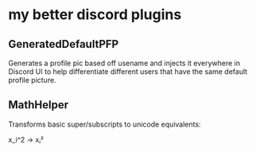 # my better discord plugins
## GeneratedDefaultPFP

Generates a profile pic based off usename and injects it everywhere in Discord UI to help differentiate different users that have the same default profile picture.

## MathHelper

Transforms basic super/subscripts to unicode equivalents:

x_i^2 → xᵢ²
